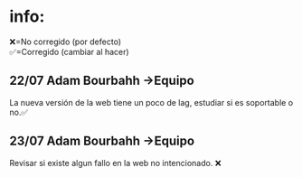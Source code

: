 # info:
❌=No corregido (por defecto) <br>
✅=Corregido (cambiar al hacer)

## 22/07 Adam Bourbahh ->Equipo
La nueva versión de la web tiene un poco de lag, estudiar si es soportable o no.✅

## 23/07 Adam Bourbahh ->Equipo
Revisar si existe algun fallo en la web no intencionado. ❌
